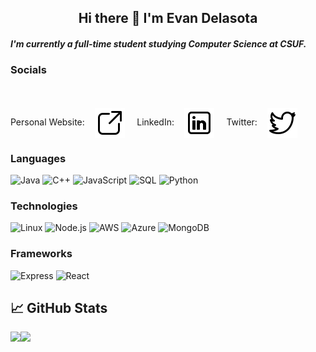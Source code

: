## <div align="center">Hi there 👋 I'm Evan Delasota</div>
##### I'm currently a full-time student studying Computer Science at CSUF.
### Socials
</br></br> Personal Website:  &nbsp; &nbsp;<a href="https://www.evandelasota.com/" target="_blank"><img align="center" src="https://raw.githubusercontent.com/evan-delasota/evan-delasota/main/icons8-external-link-48.png" alt="Personal Website"/></a> &nbsp; &nbsp; LinkedIn:  &nbsp; &nbsp;<a href="https://www.linkedin.com/in/evan-delasota/" target="_blank"><img align="center" src="https://raw.githubusercontent.com/evan-delasota/evan-delasota/main/icons8-linkedin-48.png" alt="LinkedIn"/></a> &nbsp; &nbsp; Twitter:  &nbsp; &nbsp;<a href="https://twitter.com/EDelasota/" target="_blank"><img align="center" src="https://raw.githubusercontent.com/evan-delasota/evan-delasota/main/icons8-twitter-48.png" alt="Twitter"/></a>

### Languages
![Java](https://img.shields.io/badge/-Java-000?&logo=Java&logoColor=007396)
![C++](https://img.shields.io/badge/-C++-000?&logo=c%2b%2b&logoColor=00599C)
![JavaScript](https://img.shields.io/badge/-JavaScript-000?&logo=JavaScript)
![SQL](https://img.shields.io/badge/-SQL-000?&logo=MySQL)
![Python](https://img.shields.io/badge/-Python-000?&logo=Python)

### Technologies
![Linux](https://img.shields.io/badge/-Linux-000?&logo=Linux)
![Node.js](https://img.shields.io/badge/-Node.js-000?&logo=node.js)
![AWS](https://img.shields.io/badge/-AWS-000?&logo=Amazon-AWS&logoColor=F90)
![Azure](https://img.shields.io/badge/-Azure-000?&logo=azure-devops)
![MongoDB](https://img.shields.io/badge/-mongodb-000?&logo=mongodb)

### Frameworks
![Express](https://img.shields.io/badge/-Express-000?&logo=Express)
![React](https://img.shields.io/badge/-React-000?&logo=React)


## &#x1f4c8; GitHub Stats
<a href="https://www.evandelasota.com/"><img height="150px" src="https://github-readme-stats.vercel.app/api?username=evan-delasota&hide_border=true&show_icons=true&include_all_commits=true&count_private=true&line_height=21&title_color=ffffff&text_color=c9cacc&icon_color=2bbc8a&bg_color=1d1f21&theme=graywhite" /><img height="150px" src="https://github-readme-stats.vercel.app/api/top-langs/?username=evan-delasota&hide_border=true&layout=compact&langs_count=7&title_color=ffffff&text_color=c9cacc&icon_color=fff&bg_color=1d1f21&theme=graywhite" /></a>
